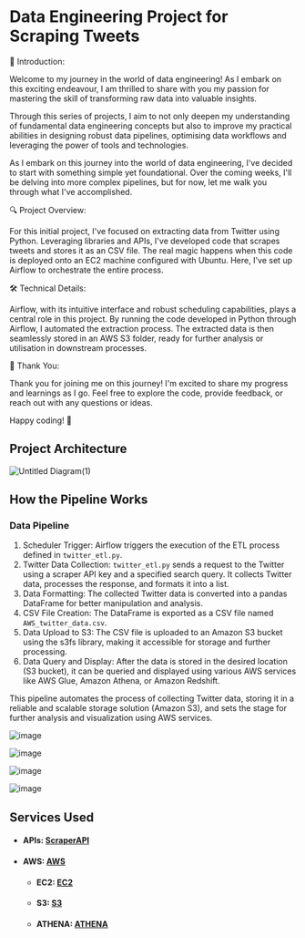 # Data Engineering Project for Scraping Tweets

🚀 Introduction:

Welcome to my journey in the world of data engineering! As I embark on this exciting endeavour, I am thrilled to share with you my passion for mastering the skill of transforming raw data into valuable insights.

Through this series of projects, I aim to not only deepen my understanding of fundamental data engineering concepts but also to improve my practical abilities in designing robust data pipelines, optimising data workflows and leveraging the power of tools and technologies.

As I embark on this journey into the world of data engineering, I've decided to start with something simple yet foundational. Over the coming weeks, I'll be delving into more complex pipelines, but for now, let me walk you through what I've accomplished.

🔍 Project Overview:

For this initial project, I've focused on extracting data from Twitter using Python. Leveraging libraries and APIs, I've developed code that scrapes tweets and stores it as an CSV file. The real magic happens when this code is deployed onto an EC2 machine configured with Ubuntu. Here, I've set up Airflow to orchestrate the entire process. 

🛠️ Technical Details:

Airflow, with its intuitive interface and robust scheduling capabilities, plays a central role in this project. By running the code developed in Python through Airflow, I automated the extraction process. The extracted data is then seamlessly stored in an AWS S3 folder, ready for further analysis or utilisation in downstream processes.

🙏 Thank You:

Thank you for joining me on this journey! I'm excited to share my progress and learnings as I go. Feel free to explore the code, provide feedback, or reach out with any questions or ideas.

Happy coding! 🌟

## Project Architecture
![Untitled Diagram(1)](https://github.com/andreisacal/W01-DE-Twtitter-Scraping/assets/166915179/9a1ab56b-c312-44ab-8709-0b4dab061113)

## How the Pipeline Works

### Data Pipeline

1. Scheduler Trigger: Airflow triggers the execution of the ETL process defined in `twitter_etl.py`.
2. Twitter Data Collection: `twitter_etl.py` sends a request to the Twitter using a scraper API key and a specified search query. It collects Twitter data, processes the response, and formats it into a list.
3. Data Formatting: The collected Twitter data is converted into a pandas DataFrame for better manipulation and analysis.
4. CSV File Creation: The DataFrame is exported as a CSV file named `AWS_twitter_data.csv`.
5. Data Upload to S3: The CSV file is uploaded to an Amazon S3 bucket using the s3fs library, making it accessible for storage and further processing.
6. Data Query and Display: After the data is stored in the desired location (S3 bucket), it can be queried and displayed using various AWS services like AWS Glue, Amazon Athena, or Amazon Redshift.

This pipeline automates the process of collecting Twitter data, storing it in a reliable and scalable storage solution (Amazon S3), and sets the stage for further analysis and visualization using AWS services.

![image](https://github.com/andreisacal/W01-DE-Twtitter-Scraping/assets/166915179/8ed80ce7-efe6-4401-b631-a30023d9c418)

![image](https://github.com/andreisacal/W01-DE-Twtitter-Scraping/assets/166915179/57ad291b-cd9c-4ff5-a1d7-1289fc57b567)

![image](https://github.com/andreisacal/W01-DE-Twtitter-Scraping/assets/166915179/52f3a0a6-1859-4510-bc59-ea9d33ec851f)

![image](https://github.com/andreisacal/W01-DE-Twtitter-Scraping/assets/166915179/68de744a-0268-449d-9bf9-4f35c0754c6b)

## Services Used

- #### APIs: [ScraperAPI](https://www.scraperapi.com/)
- #### AWS: [AWS](https://aws.amazon.com/)
  - #### EC2: [EC2](https://aws.amazon.com/ec2/)
  - #### S3: [S3](https://aws.amazon.com/s3/)
  - #### ATHENA: [ATHENA](https://aws.amazon.com/athena/)
